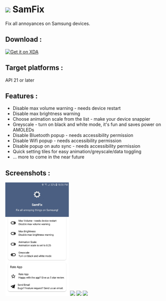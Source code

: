 # <img src="https://labs-public-dl.xda-cdn.com/images/ad7078e7-86ee-45b3-920e-7928942c1b11.png" width="32" /> SamFix

Fix all annoyances on Samsung devices. 


## Download :

[<img src="https://labs.xda-developers.com/static/images/ic_web.png"
     alt="Get it on XDA"
     height="80">](hhttps://labs.xda-developers.com/store/app/com.dharmapoudel.samfix)

## Target platforms :

API 21 or later

## Features :

-	Disable max volume warning - needs device restart
-	Disable max brightness warning 
-	Choose animation scale from the list - make your device snappier
-	Greyscale - turn on black and white mode, it's fun and saves power on AMOLEDs
-	Disable Bluetooth popup - needs accessibility permission
-	Disable Wifi popup - needs accessibility permission
-	Disable popup on auto sync - needs accessibility permission
-	Quick setting tiles for easy animation/greyscale/data toggling
-   ... more to come in the near future

## Screenshots :

<img src="screenshots/screenshot.jpg" width="200" /> 
<img src="fScreenshot_20200213-223641_SamFix.png" width="200" /> 
<img src="Screenshot_20200213-223649_SamFix.png" width="200" /> 
<img src="Screenshot_20200213-223500_SamFix.png" width="200" />